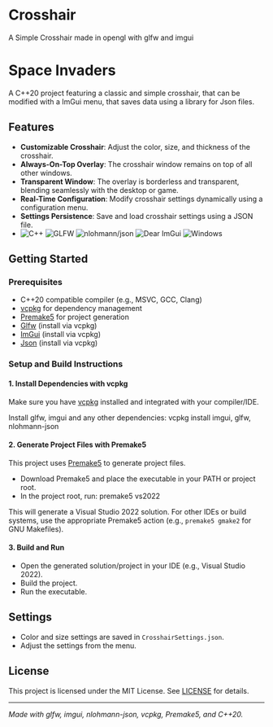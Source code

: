 # Crosshair
A Simple Crosshair made in opengl with glfw and imgui
# Space Invaders 

A C++20 project featuring a classic and simple crosshair, that can be modified with a ImGui menu, that saves data using a library for Json files.

## Features

- **Customizable Crosshair**: Adjust the color, size, and thickness of the crosshair.
- **Always-On-Top Overlay**: The crosshair window remains on top of all other windows.
- **Transparent Window**: The overlay is borderless and transparent, blending seamlessly with the desktop or game.
- **Real-Time Configuration**: Modify crosshair settings dynamically using a configuration menu.
- **Settings Persistence**: Save and load crosshair settings using a JSON file.
- ![C++](https://img.shields.io/badge/C%2B%2B-Standard-blue?logo=c%2B%2B&logoColor=white) ![GLFW](https://img.shields.io/badge/GLFW-F26F21?logo=glfw&logoColor=white) ![nlohmann/json](https://img.shields.io/badge/json-nlohmann--json-yellow?logo=json) ![Dear ImGui](https://img.shields.io/badge/Gui-Dear%20ImGui-lightgreen?logo=imgui) ![Windows](https://img.shields.io/badge/Platform-Windows-blue?logo=windows&logoColor=white)

## Getting Started

### Prerequisites

- C++20 compatible compiler (e.g., MSVC, GCC, Clang)
- [vcpkg](https://github.com/microsoft/vcpkg) for dependency management
- [Premake5](https://premake.github.io/) for project generation
- [Glfw](https://www.raylib.com/) (install via vcpkg)
- [ImGui](https://github.com/ocornut/imgui) (install via vcpkg)
- [Json](https://github.com/nlohmann/json) (install via vcpkg)
### Setup and Build Instructions

#### 1. Install Dependencies with vcpkg

Make sure you have [vcpkg](https://github.com/microsoft/vcpkg) installed and integrated with your compiler/IDE.

Install glfw, imgui and any other dependencies: vcpkg install imgui, glfw, nlohmann-json

#### 2. Generate Project Files with Premake5

This project uses [Premake5](https://premake.github.io/) to generate project files.

- Download Premake5 and place the executable in your PATH or project root.
- In the project root, run: premake5 vs2022

This will generate a Visual Studio 2022 solution. For other IDEs or build systems, use the appropriate Premake5 action (e.g., `premake5 gmake2` for GNU Makefiles).

#### 3. Build and Run

- Open the generated solution/project in your IDE (e.g., Visual Studio 2022).
- Build the project.
- Run the executable.

## Settings

- Color and size settings are saved in `CrosshairSettings.json`.
- Adjust the settings from the menu.

## License

This project is licensed under the MIT License. See [LICENSE](LICENSE) for details.

---

*Made with glfw, imgui, nlohmann-json, vcpkg, Premake5, and C++20.*
